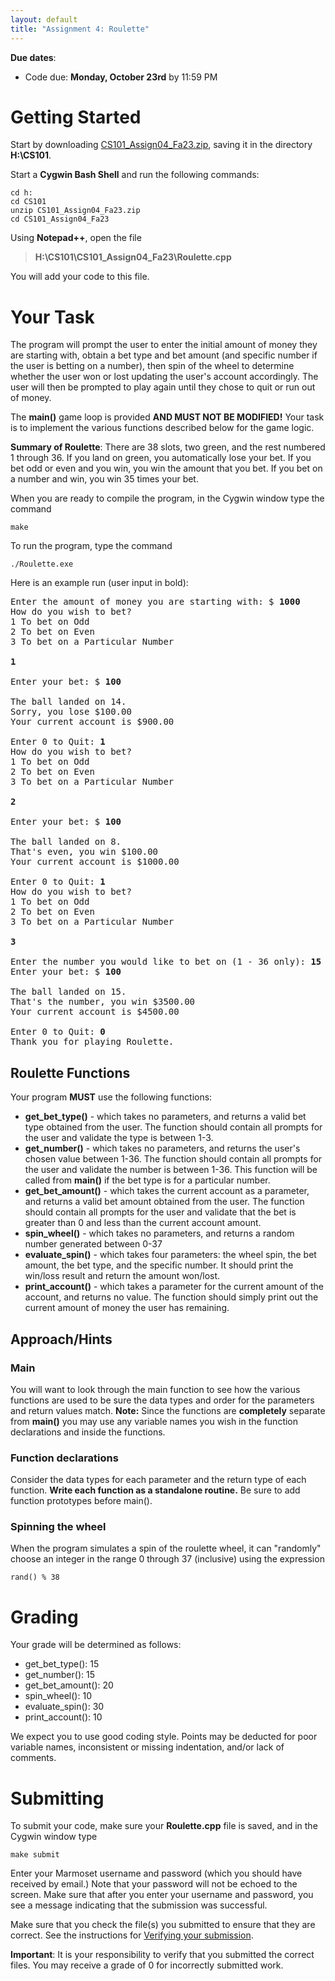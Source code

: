 ```yaml
---
layout: default
title: "Assignment 4: Roulette"
---
```


**Due dates**:

* Code due: **Monday, October 23rd** by 11:59 PM

Getting Started
===============

Start by downloading [CS101\_Assign04\_Fa23.zip](CS101_Assign04_Fa23.zip), saving it in the directory **H:\\CS101**.

Start a **Cygwin Bash Shell** and run the following commands:

    cd h:
    cd CS101
    unzip CS101_Assign04_Fa23.zip
    cd CS101_Assign04_Fa23

Using **Notepad++**, open the file

> **H:\\CS101\\CS101\_Assign04\_Fa23\\Roulette.cpp**

You will add your code to this file.

Your Task
=========

The program will prompt the user to enter the initial amount of money they are starting with, obtain a bet type and bet amount (and specific number if the user is betting on a number), then spin of the wheel to determine whether the user won or lost updating the user's account accordingly. The user will then be prompted to play again until they chose to quit or run out of money.

The **main()** game loop is provided **AND MUST NOT BE MODIFIED!** Your task is to implement the various functions described below for the game logic.

**Summary of Roulette**:
There are 38 slots, two green, and the rest numbered 1 through 36.  If you land
on green, you automatically lose your bet.  If you bet odd or even and you win,
you win the amount that you bet.  If you bet on a number and win, you win 35 times your bet.

When you are ready to compile the program, in the Cygwin window type the command

    make

To run the program, type the command

    ./Roulette.exe

Here is an example run (user input in bold):

<pre>
Enter the amount of money you are starting with: $ <b>1000</b>
How do you wish to bet?
1 To bet on Odd
2 To bet on Even
3 To bet on a Particular Number

<b>1</b>

Enter your bet: $ <b>100</b>

The ball landed on 14.
Sorry, you lose $100.00
Your current account is $900.00

Enter 0 to Quit: <b>1</b>
How do you wish to bet?
1 To bet on Odd
2 To bet on Even
3 To bet on a Particular Number

<b>2</b>

Enter your bet: $ <b>100</b>

The ball landed on 8.
That's even, you win $100.00
Your current account is $1000.00

Enter 0 to Quit: <b>1</b>
How do you wish to bet?
1 To bet on Odd
2 To bet on Even
3 To bet on a Particular Number

<b>3</b>

Enter the number you would like to bet on (1 - 36 only): <b>15</b>
Enter your bet: $ <b>100</b>

The ball landed on 15.
That's the number, you win $3500.00
Your current account is $4500.00

Enter 0 to Quit: <b>0</b>
Thank you for playing Roulette.
</pre>

## Roulette Functions

Your program **MUST** use the following functions:

-   **get_bet_type()** - which takes no parameters, and returns a valid bet type obtained from the user. The function should contain all prompts for the user and validate the type is between 1-3.
-   **get_number()** - which takes no parameters, and returns the user's chosen value between 1-36. The function should contain all prompts for the user and validate the number is between 1-36. This function will be called from **main()** if the bet type is for a particular number.
-   **get_bet_amount()** - which takes the current account as a parameter, and returns a valid bet amount obtained from the user. The function should contain all prompts for the user and validate that the bet is greater than 0 and less than the current account amount.
-   **spin_wheel()** - which takes no parameters, and returns a random number generated between 0-37
-   **evaluate_spin()** - which takes four parameters: the wheel spin, the bet amount, the bet type, and the specific number. It should print the win/loss result and return the amount won/lost.
-   **print_account()** - which takes a parameter for the current amount of the account, and returns no value. The function should simply print out the current amount of money the user has remaining.

## Approach/Hints

### Main

You will want to look through the main function to see how the various functions are used to be sure the data types and order for the parameters and return values match. **Note:** Since the functions are **completely** separate from **main()** you may use any variable names you wish in the function declarations and inside the functions.

### Function declarations

Consider the data types for each parameter and the return type of each function. **Write each function as a standalone routine.** Be sure to add function prototypes before main().

### Spinning the wheel

When the program simulates a spin of the roulette wheel,
it can "randomly" choose an integer in the range
0 through 37 (inclusive) using the expression

    rand() % 38

Grading
=======

Your grade will be determined as follows:

* get_bet_type(): 15
* get_number(): 15
* get_bet_amount(): 20
* spin_wheel(): 10
* evaluate_spin(): 30
* print_account(): 10

We expect you to use good coding style.  Points may be deducted for poor variable names, inconsistent or missing indentation, and/or lack of comments.

Submitting
==========

To submit your code, make sure your **Roulette.cpp** file is saved, and in the Cygwin window type 

    make submit

Enter your Marmoset username and password (which you should have received by email.) Note that your password will not be echoed to the screen. Make sure that after you enter your username and password, you see a message indicating that the submission was successful.

Make sure that you check the file(s) you submitted to ensure that they are correct.  See the instructions for [Verifying your submission](../submitting.html#verifying-your-submission).

<div class="callout">
<b>Important</b>: It is your responsibility to verify that you submitted the correct files.  You may receive a grade of 0 for incorrectly submitted work.
</div>
